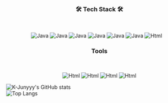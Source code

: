 


<h3 align="center"> 🛠️ Tech Stack 🛠️</h3>
&nbsp;
&nbsp;
<p align= "center">

<img alt="Java" src ="https://img.shields.io/badge/Java-283274.svg?&style=for-the-badge&logo=Java&logoColor=white"/> 
<img alt="Java" src ="https://img.shields.io/badge/SpringBoot-6DB33F.svg?&style=for-the-badge&logo=SpringBoot&logoColor=white"/> 
<img alt="Java" src ="https://img.shields.io/badge/Spring-6DB33F.svg?&style=for-the-badge&logo=Spring&logoColor=white"/>
<img alt="Java" src ="https://img.shields.io/badge/SpringSecurity-6DB33F.svg?&style=for-the-badge&logo=SpringSecurity&logoColor=white"/>
<img alt="Java" src ="https://img.shields.io/badge/MySQL-A6A9AA.svg?&style=for-the-badge&logo=MySQL&logoColor=white"/>
<img alt="Java" src ="https://img.shields.io/badge/Amazon AWS-FFD500.svg?&style=for-the-badge&logo=Amazon AWS&logoColor=white"/>
<img alt="Html" src ="https://img.shields.io/badge/HTML5-E34F26.svg?&style=for-the-badge&logo=HTML5&logoColor=white"/> 
&nbsp;
&nbsp;

  
  
<h3 align="center"> Tools </h3>
&nbsp;
&nbsp;
<p align= "center">

<img alt="Html" src ="https://img.shields.io/badge/Notion-000000.svg?&style=for-the-badge&logo=Notion&logoColor=white"/>
<img alt="Html" src ="https://img.shields.io/badge/Git-F05032.svg?&style=for-the-badge&logo=Git&logoColor=white"/>
<img alt="Html" src ="https://img.shields.io/badge/Postman-FF6C37.svg?&style=for-the-badge&logo=Postman&logoColor=white"/>
<img alt="Html" src ="https://img.shields.io/badge/Discord-5865F2.svg?&style=for-the-badge&logo=Discord&logoColor=white"/>

  
![K-Junyyy's GitHub stats](https://github-readme-stats.vercel.app/api?username=goyois&show_icons=true&theme=onedark)  
![Top Langs](https://github-readme-stats.vercel.app/api/top-langs/?username=goyois&layout=compact&theme=onedark)
